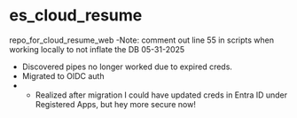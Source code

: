 # es_cloud_resume
 repo_for_cloud_resume_web
-Note: comment out line 55 in scripts when working locally to not inflate the DB
05-31-2025 
- Discovered pipes no longer worked due to expired creds. 
- Migrated to OIDC auth
- - Realized after migration I could have updated creds in Entra ID under Registered Apps, but hey more secure now!
